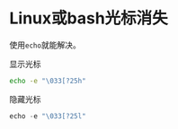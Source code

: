 # Linux或bash光标消失

使用`echo`就能解决。  

显示光标  
```bash
echo -e "\033[?25h"
```

隐藏光标
```python
echo -e "\033[?25l"
```